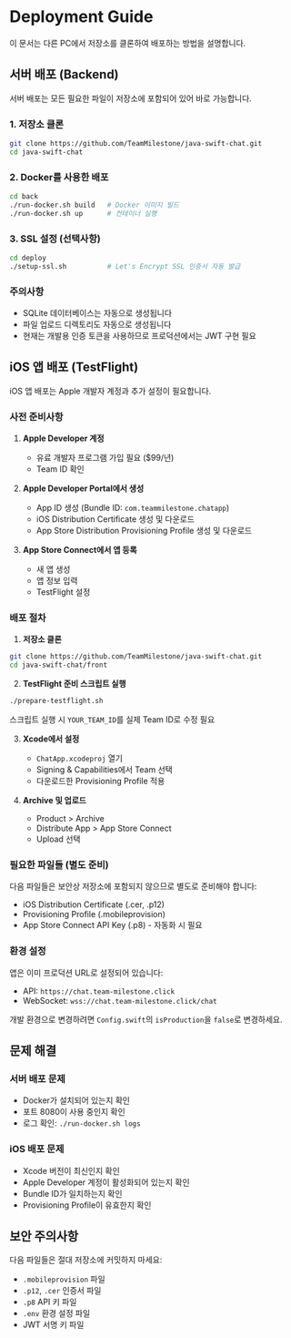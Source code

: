 # Deployment Guide

이 문서는 다른 PC에서 저장소를 클론하여 배포하는 방법을 설명합니다.

## 서버 배포 (Backend)

서버 배포는 모든 필요한 파일이 저장소에 포함되어 있어 바로 가능합니다.

### 1. 저장소 클론
```bash
git clone https://github.com/TeamMilestone/java-swift-chat.git
cd java-swift-chat
```

### 2. Docker를 사용한 배포
```bash
cd back
./run-docker.sh build   # Docker 이미지 빌드
./run-docker.sh up      # 컨테이너 실행
```

### 3. SSL 설정 (선택사항)
```bash
cd deploy
./setup-ssl.sh          # Let's Encrypt SSL 인증서 자동 발급
```

### 주의사항
- SQLite 데이터베이스는 자동으로 생성됩니다
- 파일 업로드 디렉토리도 자동으로 생성됩니다
- 현재는 개발용 인증 토큰을 사용하므로 프로덕션에서는 JWT 구현 필요

## iOS 앱 배포 (TestFlight)

iOS 앱 배포는 Apple 개발자 계정과 추가 설정이 필요합니다.

### 사전 준비사항

1. **Apple Developer 계정**
   - 유료 개발자 프로그램 가입 필요 ($99/년)
   - Team ID 확인

2. **Apple Developer Portal에서 생성**
   - App ID 생성 (Bundle ID: `com.teammilestone.chatapp`)
   - iOS Distribution Certificate 생성 및 다운로드
   - App Store Distribution Provisioning Profile 생성 및 다운로드

3. **App Store Connect에서 앱 등록**
   - 새 앱 생성
   - 앱 정보 입력
   - TestFlight 설정

### 배포 절차

1. **저장소 클론**
```bash
git clone https://github.com/TeamMilestone/java-swift-chat.git
cd java-swift-chat/front
```

2. **TestFlight 준비 스크립트 실행**
```bash
./prepare-testflight.sh
```
스크립트 실행 시 `YOUR_TEAM_ID`를 실제 Team ID로 수정 필요

3. **Xcode에서 설정**
   - `ChatApp.xcodeproj` 열기
   - Signing & Capabilities에서 Team 선택
   - 다운로드한 Provisioning Profile 적용

4. **Archive 및 업로드**
   - Product > Archive
   - Distribute App > App Store Connect
   - Upload 선택

### 필요한 파일들 (별도 준비)

다음 파일들은 보안상 저장소에 포함되지 않으므로 별도로 준비해야 합니다:

- iOS Distribution Certificate (.cer, .p12)
- Provisioning Profile (.mobileprovision)
- App Store Connect API Key (.p8) - 자동화 시 필요

### 환경 설정

앱은 이미 프로덕션 URL로 설정되어 있습니다:
- API: `https://chat.team-milestone.click`
- WebSocket: `wss://chat.team-milestone.click/chat`

개발 환경으로 변경하려면 `Config.swift`의 `isProduction`을 `false`로 변경하세요.

## 문제 해결

### 서버 배포 문제
- Docker가 설치되어 있는지 확인
- 포트 8080이 사용 중인지 확인
- 로그 확인: `./run-docker.sh logs`

### iOS 배포 문제
- Xcode 버전이 최신인지 확인
- Apple Developer 계정이 활성화되어 있는지 확인
- Bundle ID가 일치하는지 확인
- Provisioning Profile이 유효한지 확인

## 보안 주의사항

다음 파일들은 절대 저장소에 커밋하지 마세요:
- `.mobileprovision` 파일
- `.p12`, `.cer` 인증서 파일
- `.p8` API 키 파일
- `.env` 환경 설정 파일
- JWT 서명 키 파일